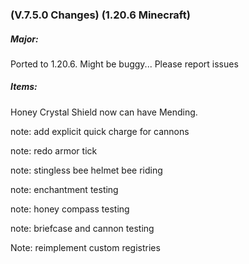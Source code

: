 ### **(V.7.5.0 Changes) (1.20.6 Minecraft)**

##### Major:
Ported to 1.20.6. Might be buggy... Please report issues

##### Items:
Honey Crystal Shield now can have Mending.

note: add explicit quick charge for cannons 

note: redo armor tick

note: stingless bee helmet bee riding

note: enchantment testing

note: honey compass testing

note: briefcase and cannon testing

Note: reimplement custom registries